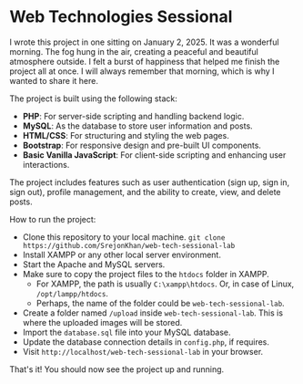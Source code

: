 # Web Technologies Sessional

I wrote this project in one sitting on January 2, 2025. It was a wonderful morning. The fog hung in the air, creating a peaceful and beautiful atmosphere outside. I felt a burst of happiness that helped me finish the project all at once. I will always remember that morning, which is why I wanted to share it here.

The project is built using the following stack:

- **PHP**: For server-side scripting and handling backend logic.
- **MySQL**: As the database to store user information and posts.
- **HTML/CSS**: For structuring and styling the web pages.
- **Bootstrap**: For responsive design and pre-built UI components.
- **Basic Vanilla JavaScript**: For client-side scripting and enhancing user interactions.

The project includes features such as user authentication (sign up, sign in, sign out), profile management, and the ability to create, view, and delete posts.

How to run the project:

- Clone this repository to your local machine. `git clone https://github.com/SrejonKhan/web-tech-sessional-lab`
- Install XAMPP or any other local server environment.
- Start the Apache and MySQL servers.
- Make sure to copy the project files to the `htdocs` folder in XAMPP.
  - For XAMPP, the path is usually `C:\xampp\htdocs`. Or, in case of Linux, `/opt/lampp/htdocs`.
  - Perhaps, the name of the folder could be `web-tech-sessional-lab`.
- Create a folder named `/upload` inside `web-tech-sessional-lab`. This is where the uploaded images will be stored.
- Import the `database.sql` file into your MySQL database.
- Update the database connection details in `config.php`, if requires.
- Visit `http://localhost/web-tech-sessional-lab` in your browser.

That's it! You should now see the project up and running.
